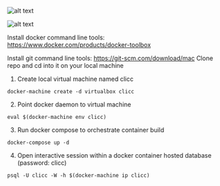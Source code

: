 ![alt text](https://github.com/ericdfournier/clicc/blob/master/src/common/images/vm-vs-docker.png "Containers vs. Virtual Machines")

![alt text](https://github.com/ericdfournier/clicc/blob/master/src/common/images/docker_datacenter_toolchain.jpg "Docker Datacenter Toolchain and Services")


Install docker command line tools: https://www.docker.com/products/docker-toolbox

Install git command line tools: https://git-scm.com/download/mac
Clone repo and cd into it on your local machine

1. Create local virtual machine named clicc

```
docker-machine create -d virtualbox clicc
```

2. Point docker daemon to virtual machine

```
eval $(docker-machine env clicc)
```

3. Run docker compose to orchestrate container build

```
docker-compose up -d
```

4. Open interactive session within a docker container hosted database (password: clicc)

```
psql -U clicc -W -h $(docker-machine ip clicc)
```
